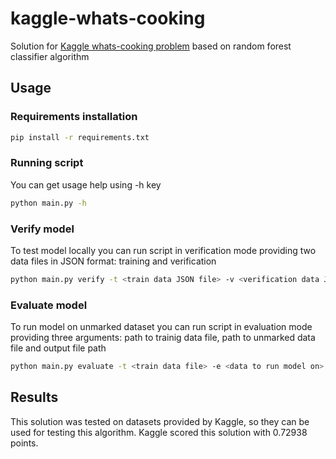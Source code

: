 # kaggle-whats-cooking
Solution for [Kaggle whats-cooking problem](https://www.kaggle.com/c/whats-cooking) based on random forest classifier algorithm

## Usage
### Requirements installation
```Bash
pip install -r requirements.txt
```

### Running script
You can get usage help using -h key
```Bash
python main.py -h
```

### Verify model
To test model locally you can run script in verification mode providing two data files in JSON format: training and verification
```Bash
python main.py verify -t <train data JSON file> -v <verification data JSON file>
```

### Evaluate model
To run model on unmarked dataset you can run script in evaluation mode providing three arguments: path to trainig data file, path to unmarked data file and output file path
```Bash
python main.py evaluate -t <train data file> -e <data to run model on> -o <output csv file>
```

## Results
This solution was tested on datasets provided by Kaggle, so they can be used for testing this algorithm. Kaggle scored this solution with 0.72938 points.
